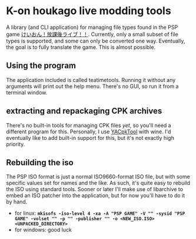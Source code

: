 # K-on houkago live modding tools

A library (and CLI application) for managing file types found in the PSP game [けいおん！放課後ライブ！！](https://k-on.fandom.com/wiki/K-ON!_Ho-kago_Live!!).
Currently, only a small subset of file types is supported, and some can only be converted one way.
Eventually, the goal is to fully translate the game. This is almost possible.

## Using the program
The application included is called teatimetools. Running it without any arguments will print out the help menu.
There's no GUI, so run it from a terminal window.

## extracting and repackaging CPK archives
There's no built-in tools for managing CPK files *yet*, so you'll need a different program for this.
Personally, I use [YACpkTool](https://github.com/Brolijah/YACpkTool) with wine.
I'd eventually like to add built-in support for this, but it's not exactly high priority.

## Rebuilding the iso
The PSP ISO format is just a normal ISO9660-format ISO file, but with some specific values set for names and the like. As such, it's quite easy to rebuild the ISO using standard tools.
Sooner or later I'll make use of libarchive to embed an ISO patcher into the application, but for now you'll have to do it by hand.

 - for linux: **```mkisofs -iso-level 4 -xa -A "PSP GAME" -V "" -sysid "PSP GAME" -volset "" -p "" -publisher "" -o <NEW_ISO.ISO> <UNPACKED_DIRECTORY>```**
 - for windows: good luck
